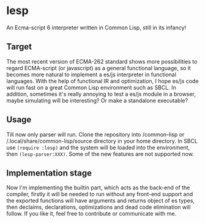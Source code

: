 # lesp
An Ecma-script 6 interpreter written in Common Lisp, still in its infancy!

## Target
The most recent version of ECMA-262 standard shows more possibilities to
regard ECMA-script (or javascript) as a general functional language,
so it becomes more natural to implement a es/js interpreter in functional
languages. With the help of functional IR and optimization,
I hope es/js code will run fast on a great Common Lisp environment such as SBCL.
In addition, sometimes it's really annoying to test a es/js module in a browser,
maybe simulating will be interesting? Or make a standalone executable?

## Usage
Till now only parser will run. Clone the repository into /common-lisp or
/.local/share/common-lisp/source directory in your home directory.
In SBCL use `(require :lesp)` and the system will be loaded into the environment,
then `(lesp-parser:XXX)`. Some of the new features are not supported now.

## Implementation stage
Now I'm implementing the builtin part, which acts as the back-end of the
compiler, firstly it will be needed to run without any front-end support
and the exported functions will have arguments and returns object of es
types, then declaims, declarations, optimizations and dead code elimination
will follow. If you like it, feel free to contribute or communicate with me.
